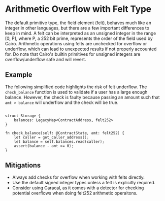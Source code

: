 # Arithmetic Overflow with Felt Type

The default primitive type, the field element (felt), behaves much like an integer in other languages, but there are a few important differences to keep in mind. A felt can be interpreted as an unsigned integer in the range [0, P], where P, a 252 bit prime, represents the order of the field used by Cairo. Arithmetic operations using felts are unchecked for overflow or underflow, which can lead to unexpected results if not properly accounted for. Do note that Cairo's builtin primitives for unsigned integers are overflow/underflow safe and will revert.


## Example

The following simplified code highlights the risk of felt underflow. The `check_balance` function is used to validate if a user has a large enough balance. However, the check is faulty because passing an amount such that `amt > balance` will underflow and the check will be true.

```Cairo

struct Storage {
    balances: LegacyMap<ContractAddress, felt252>
}

fn check_balance(self: @ContractState, amt: felt252) {
    let caller = get_caller_address();
    let balance = self.balances.read(caller);
    assert(balance - amt >= 0);
}

```
## Mitigations

- Always add checks for overflow when working with felts directly.
- Use the default signed integer types unless a felt is explicitly required.
- Consider using Caracal, as it comes with a detector for checking potential overflows when doing felt252 arithmetic operaitons.


